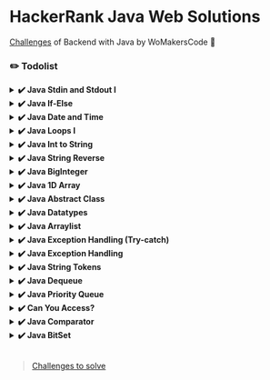 # HackerRank Java Web Solutions

[Challenges](https://www.hackerrank.com/contests/bootcamp-java-web/challenges) of Backend with Java by WoMakersCode 🦋

### ✏️ Todolist

<details><summary><b>✔️ Java Stdin and Stdout I</b></summary>

<b>Task</b>

In this challenge, you must read <b>3</b> integers from stdin and then print them to stdout. Each integer must be printed on a new line.

Solution: [java-stdin-and-stdout-1](https://github.com/leticiacamposs2/hackerrank-java-web-challenges/blob/main/solutions/easy/java-stdin-and-stdout-1.java)

</details>

<details><summary><b>✔️ Java If-Else</b></summary>

<b>Task</b>

Given an integer, <b>n</b>, perform the following conditional actions:

- If <b>n</b> is odd, print <b>Weird</b>
- If <b>n</b> is even and in the inclusive range of <b>2</b> to <b>5</b>, print <b>Not Weird</b>
- If <b>n</b> is even and in the inclusive range of <b>6</b> to <b>20</b>, print <b>Weird</b>
- If <b>n</b> is even and greater than <b>20</b>, print <b>Not Weird</b>
Complete the stub code provided in your editor to print whether or not  is weird.

<b>Explanation</b>

Sample Case 0: <b>n = 3</b>
<b>n</b> is odd and odd numbers are weird, so we print `Weird`.

Sample Case 1: <b>n = 24</b>
<b>n > 20</b> and <b>n</b> is even, so it isn't weird. Thus, we print `Not Weird`.

Solution: [java-if-else](https://github.com/leticiacamposs2/hackerrank-java-web-challenges/blob/main/solutions/easy/java-if-else.java)

</details>

<details><summary><b>✔️ Java Date and Time</b></summary>

<b>Task</b>

You are given a date. You just need to write the method, <b>getDay</b>, which returns the day on that date. To simplify your task, we have provided a portion of the code in the editor.

<b>Example</b>
```
month = 8
day = 14
yaer = 2017
```

The method should return <b>MONDAY</b> as the day on that date.

![calendar](https://s3.amazonaws.com/hr-assets/0/1514458312-c097047ed4-calendar_class.png)

<b>Function Description</b>

Complete the findDay function in the editor below.

findDay has the following parameters:

- int: month
- int: day
- int: year

<b>Returns</b>

- string: the day of the week in capital letters

<b>Sample Input</b>

```
08 05 2015
```

<b>Sample Output</b>

```
WEDNESDAY
```

Solution: [java-date-and-time](https://github.com/leticiacamposs2/hackerrank-java-web-challenges/blob/main/solutions/easy/java-date-and-time.java)

</details>

<details><summary><b>✔️ Java Loops I</b></summary>

<b>Task</b>

Given an integer, <b>N</b>, print its first <b>10</b> multiples. Each multiple <b>N x i</b> (where <b>1 <= i <= 10</b>) should be printed on a new line in the form: <b>N x i = result</b>.

Solution: [java-loops-i](https://github.com/leticiacamposs2/hackerrank-java-web-challenges/blob/main/solutions/easy/java-loops-i.java)

</details>

<details><summary><b>✔️ Java Int to String</b></summary>

<b>Task</b>

If your code successfully converts <b>n</b> into a string <b>s</b> the code will print "Good job". Otherwise it will print "Wrong answer".

Solution: [java-int-to-string](https://github.com/leticiacamposs2/hackerrank-java-web-challenges/blob/main/solutions/easy/java-int-to-string.java)

</details>

<details><summary><b>✔️ Java String Reverse</b></summary>

<b>Task</b>

A palindrome is a word, phrase, number, or other sequence of characters which reads the same backward or forward.

Given a string <b>A</b>, print `Yes` if it is a palindrome, print `No` otherwise.

Solution: [java-string-reverse](https://github.com/leticiacamposs2/hackerrank-java-web-challenges/blob/main/solutions/easy/java-string-reverse.java)

</details>

<details><summary><b>✔️ Java BigInteger</b></summary>

In this problem, you have to add and multiply huge numbers! These numbers are so big that you can't contain them in any ordinary data types like a long integer.

Use the power of Java's BigInteger class and solve this problem.

<b>Sample Input</b>

```
1234
20
```

<b>Sample Output</b>

```
1254
24680
```

<b>Explanation</b>

```
1234 + 20 = 1254
1234 * 20 = 24680
```

Solution: [java-biginteger](https://github.com/leticiacamposs2/hackerrank-java-web-challenges/blob/main/solutions/easy/java-biginteger.java)

</details>

<details><summary><b>✔️ Java 1D Array</b></summary>

<b>Task</b>

1. Reads an integer from stdin and saves it to a variable, <b>n</b>, denoting some number of integers.
2. Reads <b>n</b> integers corresponding to <b>a0, a1, ... an-1</b> from stdin and saves each integer  to a variable, <b>val</b>.
3. Attempts to print each element of an array of integers named <b>a</b>.

Solution: [java-1d-array-introduction](https://github.com/leticiacamposs2/hackerrank-java-web-challenges/blob/main/solutions/easy/java-1d-array-introduction.java)

</details>

<details><summary><b>✔️ Java Abstract Class</b></summary>

You have to create another class that extends the abstract class. Then you can create an instance of the new class.

Notice that setTitle method is abstract too and has no body. That means you must implement the body of that method in the child class.

<b>Sample Input</b>

```
A tale of two cities
```

<b>Sample Output</b>

```
The title is: A tale of two cities
```

Solution: [java-abstract-class](https://github.com/leticiacamposs2/hackerrank-java-web-challenges/blob/main/solutions/easy/java-abstract-class.java)

</details>

<details><summary><b>✔️ Java Datatypes</b></summary>

<b>Task</b>

Java has 8 primitive data types; char, boolean, byte, short, int, long, float, and double. For this exercise, we'll work with the primitives used to hold integer values (byte, short, int, and long):

- A byte is an 8-bit signed integer.
- A short is a 16-bit signed integer.
- An int is a 32-bit signed integer.
- A long is a 64-bit signed integer.

Given an input integer, you must determine which primitive data types are capable of properly storing that input.

<b>Reference:</b> https://docs.oracle.com/javase/tutorial/java/nutsandbolts/datatypes.html

Solution: [java-datatypes](https://github.com/leticiacamposs2/hackerrank-java-web-challenges/blob/main/solutions/easy/java-datatypes.java)

</details>

<details><summary><b>✔️ Java Arraylist</b></summary>

<b>Input Format</b>

The first line has an integer <b>n</b>. In each of the next <b>n</b> lines there will be an integer <b>d</b> denoting number of integers on that line and then there will be <b>d</b> space-separated integers. In the next line there will be an integer <b>q</b> denoting number of queries. Each query will consist of two integers <b>x</b> and <b>y</b>.

Each number will fit in signed integer.
Total number of integers in <b>n</b> lines will not cross <b>10 5</b>.

<b>Output Format</b>

In each line, output the number located in <b>Yth</b> position of <b>Xth</b> line. If there is no such position, just print "ERROR!"

<b>Sample Input</b>

```
5
5 41 77 74 22 44
1 12
4 37 34 36 52
0
3 20 22 33
5
1 3
3 4
3 1
4 3
5 5
```

<b>Sample Output</b>

```
74
52
37
ERROR!
ERROR!
```

<b>Explanation</b>

The diagram below explains the queries:

![java-arraylist](https://s3.amazonaws.com/hr-assets/0/1489168616-b25dd38013-arraylist.png)

<b>Reference:</b> https://docs.oracle.com/javase/7/docs/api/java/util/ArrayList.html

Solution: [java-arraylist](https://github.com/leticiacamposs2/hackerrank-java-web-challenges/blob/main/solutions/easy/java-arraylist.java)

</details>

<details><summary><b>✔️ Java Exception Handling (Try-catch)</b></summary>

Java has built-in mechanism to handle exceptions. Using the `try` statement we can test a block of code for errors. The `catch` block contains the code that says what to do if exception occurs.

This problem will test your knowledge on try-catch block.

You will be given two integers <b>x</b> and <b>y</b> as input, you have to compute <b>x/y</b>. If <b>x</b> and <b>y</b> are not <b>32</b> bit signed integers or if <b>y</b> is zero, exception will occur and you have to report it. Read sample Input/Output to know what to report in case of exceptions.

Solution: [java-exception-handling-try-catch](https://github.com/leticiacamposs2/hackerrank-java-web-challenges/blob/main/solutions/easy/java-exception-handling-try-catch.java)

</details>

<details><summary><b>✔️ Java Exception Handling</b></summary>

You are required to compute the power of a number by implementing a calculator. Create a class MyCalculator which consists of a single method long power(int, int). This method takes two integers, <b>n</b> and <b>p</b>, as parameters and finds <b>Np</b>. If either <b>n</b> or <b>p</b> is negative, then the method must throw an exception which says "n or p should not be negative". Also, if both <b>n</b> and <b>p</b> are zero, then the method must throw an exception which says "n and p should not be zero".

For example, -4 and -5 would result in java.lang.Exception: n or p should not be negative.

Solution: [java-exception-handling](https://github.com/leticiacamposs2/hackerrank-java-web-challenges/blob/main/solutions/easy/java-exception-handling.java)

</details>

<details><summary><b>✔️ Java String Tokens</b></summary>

Given a string, <b>s</b>, matching the regular expression `[A-Za-z !,?._'@]+`, split the string into tokens. We define a token to be one or more consecutive English alphabetic letters. Then, print the number of tokens, followed by each token on a new line.

<b>Output Format</b>

On the first line, print an integer, <b>n</b>, denoting the number of tokens in string <b>s</b> (they do not need to be unique). Next, print each of the  tokens on a new line in the same order as they appear in input string <b>s</b>.

Solution: [java-string-tokens](https://github.com/leticiacamposs2/hackerrank-java-web-challenges/blob/main/solutions/easy/java-string-tokens.java)

</details>

<details><summary><b>✔️ Java Dequeue</b></summary>

Solution: [java-queue](https://github.com/leticiacamposs2/hackerrank-java-web-challenges/blob/main/solutions/medium/java--queue.java)

</details>

<details><summary><b>✔️ Java Priority Queue</b></summary>

Solution: [java-priority-queue](https://github.com/leticiacamposs2/hackerrank-java-web-challenges/blob/main/solutions/medium/java-priority-queue.java)

</details>

<details><summary><b>✔️ Can You Access?</b></summary>

Solution: [can-you-access](https://github.com/leticiacamposs2/hackerrank-java-web-challenges/blob/main/solutions/medium/can-you-access.java)

</details>

<details><summary><b>✔️ Java Comparator</b></summary>

We define the following terms:

- [Lexicographical Order](https://en.wikipedia.org/wiki/Lexicographical_order), also known as alphabetic or dictionary order, orders characters as follows:
 
  <b>A < B < ... < Y < Z < a < b < ... < y < z</b>
 
For example, `ball < cat, dog < dorm, Happy < happy, Zoo < ball`.

- A [substring](https://en.wikipedia.org/wiki/Substring) of a string is a contiguous block of characters in the string. For example, the substrings of abc are a, b, c, ab, bc, and abc.
Given a string, , and an integer, , complete the function so that it finds the lexicographically smallest and largest substrings of length .
  
Solution: [java-comparator](https://github.com/leticiacamposs2/hackerrank-java-web-challenges/blob/main/solutions/medium/java-comparator.java)

</details>

<details><summary><b>✔️ Java BitSet</b></summary>
 
Java's [BitSet](https://docs.oracle.com/javase/7/docs/api/java/util/BitSet.html) class implements a vector of bit values (i.e.:  <b>false(0)</b> or <b>true(1)</b>) that grows as needed, allowing us to easily manipulate bits while optimizing space (when compared to other collections). Any element having a bit value of <b>1</b> is called a set bit.

Given <b>2</b> BitSets, <b>B¹</b> and <b>B²</b>, of size <b>N</b> where all bits in both BitSets are initialized to <b>0</b>, perform a series of <b>M</b> operations. After each operation, print the number of set bits in the respective BitSets as two space-separated integers on a new line.

<b>Input Format</b>

The first line contains <b>2</b> space-separated integers, <b>N</b> (the length of both BitSets <b>B¹</b> and <b>B²</b>) and <b>M</b> (the number of operations to perform), respectively.
The <b>M</b> subsequent lines each contain an operation in one of the following forms: 
 
 - [AND](https://en.wikipedia.org/wiki/Logical_conjunction)<b><set> <set></b> 
- [OR](https://en.wikipedia.org/wiki/Logical_disjunction)<b><set> <set></b> 
- [XOR](https://en.wikipedia.org/wiki/Logical_disjunction)<b><set> <set></b>
- [FLIP](https://en.wikipedia.org/wiki/Logical_disjunction)<b><set> <index></b>
- [SET](https://en.wikipedia.org/wiki/Logical_disjunction)<b><set> <index></b> 

Solution: [java-bitset](https://github.com/leticiacamposs2/hackerrank-java-web-challenges/blob/main/solutions/easy/java-bitset.java)

</details>

<br>

> [Challenges to solve](https://github.com/leticiacamposs2/hackerrank-java-web-challenges/tree/main/challenges-to-solve)
